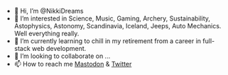 - 👋 Hi, I’m @NikkiDreams
- 👀 I’m interested in Science, Music, Gaming, Archery, Sustainability, Astophysics, Astonomy, Scandinavia, Iceland, Jeeps, Auto Mechanics. Well everything really.
- 🌱 I’m currently learning to chill in my retirement from a career in full-stack web development.
- 💞️ I’m looking to collaborate on ...
- 📫 How to reach me [Mastodon](https://mastodon.online/@ZoeOeoZ) & [Twitter](https://twitter.com/ZoeOeoZ)

<!---
NikkiDreams/NikkiDreams is a ✨ special ✨ repository because its `README.md` (this file) appears on your GitHub profile.
You can click the Preview link to take a look at your changes.
--->
